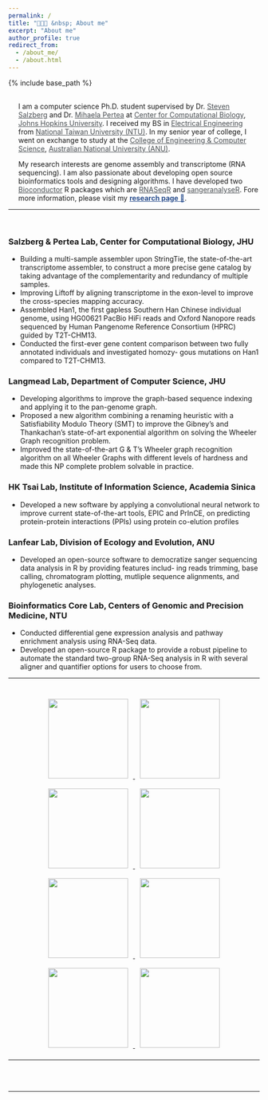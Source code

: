 ```yaml
---
permalink: /
title: "🧑🏻‍💻 &nbsp; About me"
excerpt: "About me"
author_profile: true
redirect_from:
  - /about_me/
  - /about.html
---
```

{% include base_path %}

<div style="margin-left:20px; margin-top:30px; pointer-events: all;
z-index:100;">
  <p>
    I am a computer science Ph.D. student supervised by Dr. <a target="_blank"  href="https://scholar.google.com/citations?user=sUVeH-4AAAAJ&hl=en" style="color:#4A4F53">Steven Salzberg</a> and Dr. <a target="_blank"  href="https://scholar.google.com/citations?user=fKjqGyEAAAAJ&hl=en" style="color:#4A4F53">Mihaela Pertea</a> at <a target="_blank"  href="https://ccb.jhu.edu" style="color:#4A4F53">Center for Computational Biology</a>, <a target="_blank"  href="https://www.jhu.edu" style="color:#4A4F53">Johns Hopkins University</a>. I received my BS in <a target="_blank"  href="https://web.ee.ntu.edu.tw/eng/index.php" style="color:#4A4F53">Electrical Engineering</a> from <a target="_blank"  href="https://www.ntu.edu.tw/english/index.html" style="color:#4A4F53">National Taiwan University (NTU)</a>. In my senior year of college, I went on exchange to study at the <a target="_blank" href="https://cecs.anu.edu.au" style="color:#4A4F53">College of Engineering & Computer Science</a>, <a target="_blank"  href="https://www.anu.edu.au" style="color:#4A4F53">Australian National University (ANU)</a>.
  </p>

  <p>
    My research interests are genome assembly and transcriptome (RNA sequencing). I am also passionate about developing open source bioinformatics tools and designing algorithms. I have developed two <a target="_blank"  href="https://www.bioconductor.org" style="color:#4A4F53" >Bioconductor</a> R packages which are <a target="_blank"  href="https://bioconductor.org/packages/release/bioc/html/RNASeqR.html" style="color:#4A4F53" >RNASeqR</a> and <a target="_blank"  href="https://bioconductor.org/packages/release/bioc/html/sangeranalyseR.html" style="color:#4A4F53" >sangeranalyseR</a>. Fore more information, please visit my <a target="_blank"  href="https://kuanhao-chao.github.io/researches/" style="color:#2c508f"><b>research page 🔬</b></a>.
  </p>

</div>

<hr>
<br>

<div data-aos="fade-up" data-aos-duration="1500">
  <!-- <h2>Defining Dates</h2> -->
  <div id="myTimeline">
      <div data-vtdate="Aug 2021 - Present">
          <h3>Salzberg & Pertea Lab, Center for Computational Biology, JHU </h3>
          <p>
          <ul>
            <li>Building a multi-sample assembler upon StringTie, the state-of-the-art transcriptome assembler, to construct a more
precise gene catalog by taking advantage of the complementarity and redundancy of multiple samples.</li>
            <li>Improving Liftoff by aligning transcriptome in the exon-level to improve the cross-species mapping accuracy.</li>
            <li>Assembled Han1, the first gapless Southern Han Chinese individual genome, using HG00621 PacBio HiFi reads and
Oxford Nanopore reads sequenced by Human Pangenome Reference Consortium (HPRC) guided by T2T-CHM13.</li>
            <li>Conducted the first-ever gene content comparison between two fully annotated individuals and investigated homozy-
gous mutations on Han1 compared to T2T-CHM13.</li>
          </ul>
          </p>
      </div>
      <div data-vtdate="Nov 2021 - Nov 2022">
          <h3>Langmead Lab, Department of Computer Science, JHU</h3>
          <p>
            <ul>
              <li>Developing algorithms to improve the graph-based sequence indexing and applying it to the pan-genome graph.</li>
              <li>Proposed a new algorithm combining a renaming heuristic with a Satisfiability Modulo Theory (SMT) to improve the
Gibney’s and Thankachan’s state-of-art exponential algorithm on solving the Wheeler Graph recognition problem.</li>
              <li>Improved the state-of-the-art G & T’s Wheeler graph recognition algorithm on all Wheeler Graphs with different
levels of hardness and made this NP complete problem solvable in practice.</li>
            </ul>
          </p>
      </div>
      <div data-vtdate="Aug 2020 - Feb 2021">
          <h3>HK Tsai Lab, Institute of Information Science, Academia Sinica</h3>
          <p>
            <ul>
              <li>Developed a new software by applying a convolutional neural network to improve current state-of-the-art tools, EPIC
and PrInCE, on predicting protein-protein interactions (PPIs) using protein co-elution profiles</li>
            </ul>
          </p> 
      </div>
      <div data-vtdate="Jul 2019 - Jul 2020">
          <h3>Lanfear Lab, Division of Ecology and Evolution, ANU</h3>
          <p>
            <ul>
              <li>Developed an open-source software to democratize sanger sequencing data analysis in R by providing features includ-
ing reads trimming, base calling, chromatogram plotting, mutliple sequence alignments, and phylogenetic analyses.</li>
            </ul>
          </p> 
      </div>
      <div data-vtdate="Jan 2018 - Jul 2019">
          <h3>Bioinformatics Core Lab, Centers of Genomic and Precision Medicine, NTU</h3>
          <p>
            <ul>
              <li>Conducted differential gene expression analysis and pathway enrichment analysis using RNA-Seq data.</li>
              <li>Developed an open-source R package to provide a robust pipeline to automate the standard two-group RNA-Seq
analysis in R with several aligner and quantifier options for users to choose from.</li>
            </ul>
          </p> 
      </div>
  </div><!-- End vt2 -->
</div>

<hr>
<br>

<div style="text-align: center; pointer-events: all; z-index:100;">
  <a target="_blank"  href="https://www.ntu.edu.tw/english/index.html">
    <img src="/images/NTU.png" style="height:160px; width: 160px; margin: 10px">
  </a>
  <a target="_blank"  href="https://web.ee.ntu.edu.tw/eng/index.php">
    <img src="/images/NTU_EECS.png" style="height:160px; width: 160px; margin: 10px">
  </a>
  <a target="_blank"  href="https://www.sinica.edu.tw/en">
    <img src="/images/AS_logo.png" style="height:160px; width: 160px; margin: 10px">
  </a>
  <a target="_blank"  href="https://www.iis.sinica.edu.tw/index_en.html" >
    <img src="/images/iis_logo.jpg" style="height:160px; width: 160px; margin: 10px">
  </a>
  <a target="_blank"  href="https://www.anu.edu.au/">
    <img src="/images/anu_logo_small.png" style="height:160px; width: 160px; margin: 10px">
  </a>
  <a target="_blank"  href="http://www.robertlanfear.com/">
    <img src="/images/ANU_Biology.jpg" style="height:160px; width: 160px; margin: 10px">
  </a>
  <a target="_blank"  href="https://bits.iis.sinica.edu.tw/">
    <img src="/images/BIOIT.png" style="height:160px; width: 160px; margin: 10px">
  </a>
  <a target="_blank"  href="http://www.cgm.ntu.edu.tw/web/index/index.jsp?lang=en">
    <img src="/images/CGM_LOGO.png" style="height:160px; width: 160px; margin: 10px">
  </a>
</div>
<hr>
<br><br>

<script type="text/javascript" id="clustrmaps" src="//clustrmaps.com/map_v2.js?d=SjhWAwqGLnloAclnIVxG6gxPA8DEX2yyW2VQlroVDWw&cl=ffffff&w=a" style="pointer-events: all; z-index:100;"></script>
<hr>
<br><br>